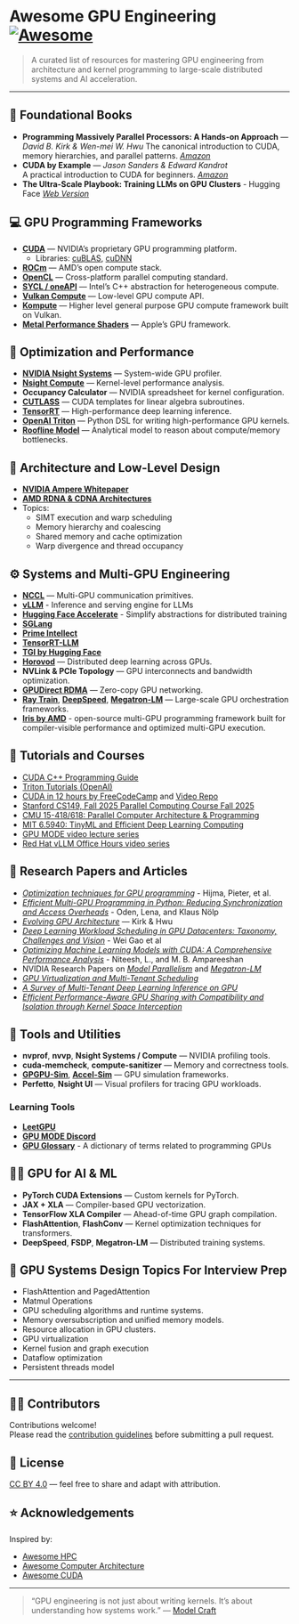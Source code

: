 # Awesome GPU Engineering [![Awesome](https://awesome.re/badge.svg)](https://awesome.re)

> A curated list of resources for mastering GPU engineering from architecture and kernel programming to large-scale distributed systems and AI acceleration.

---

## 📘 Foundational Books

- **Programming Massively Parallel Processors: A Hands-on Approach** — *David B. Kirk & Wen-mei W. Hwu* 
  The canonical introduction to CUDA, memory hierarchies, and parallel patterns. *[Amazon](https://www.amazon.com/Programming-Massively-Parallel-Processors-Hands/dp/0323912311)*
- **CUDA by Example** — *Jason Sanders & Edward Kandrot*  
  A practical introduction to CUDA for beginners. *[Amazon](https://www.amazon.com/CUDA-Example-Introduction-General-Purpose-Programming/dp/0131387685)*
- **The Ultra-Scale Playbook: Training LLMs on GPU Clusters** - Hugging Face *[Web Version](https://huggingface.co/spaces/nanotron/ultrascale-playbook?section=high-level_overview)*


## 💻 GPU Programming Frameworks

- **[CUDA](https://developer.nvidia.com/cuda-toolkit)** — NVIDIA’s proprietary GPU programming platform.  
  - Libraries: [cuBLAS](https://developer.nvidia.com/cublas), [cuDNN](https://developer.nvidia.com/cudnn)
- **[ROCm](https://github.com/RadeonOpenCompute/ROCm)** — AMD’s open compute stack.  
- **[OpenCL](https://www.khronos.org/opencl/)** — Cross-platform parallel computing standard.  
- **[SYCL / oneAPI](https://www.intel.com/content/www/us/en/developer/tools/oneapi/overview.html)** — Intel’s C++ abstraction for heterogeneous compute.  
- **[Vulkan Compute](https://www.khronos.org/vulkan/)** — Low-level GPU compute API.
- **[Kompute](github.com/komputeproject/kompute)** — Higher level general purpose GPU compute framework built on Vulkan.
- **[Metal Performance Shaders](https://developer.apple.com/metal/)** — Apple’s GPU framework.


## 🧩 Optimization and Performance

- **[NVIDIA Nsight Systems](https://developer.nvidia.com/nsight-systems)** — System-wide GPU profiler.  
- **[Nsight Compute](https://developer.nvidia.com/nsight-compute)** — Kernel-level performance analysis.  
- **Occupancy Calculator** — NVIDIA spreadsheet for kernel configuration.  
- **[CUTLASS](https://github.com/NVIDIA/cutlass)** — CUDA templates for linear algebra subroutines.  
- **[TensorRT](https://developer.nvidia.com/tensorrt)** — High-performance deep learning inference.  
- **[OpenAI Triton](https://triton-lang.org/)** — Python DSL for writing high-performance GPU kernels.  
- **[Roofline Model](https://jax-ml.github.io/scaling-book/)** — Analytical model to reason about compute/memory bottlenecks.


## 🧠 Architecture and Low-Level Design

- **[NVIDIA Ampere Whitepaper](https://developer.nvidia.com/ampere-architecture)**  
- **[AMD RDNA & CDNA Architectures](https://gpuopen.com/learn/)**  
- Topics:
  - SIMT execution and warp scheduling  
  - Memory hierarchy and coalescing  
  - Shared memory and cache optimization  
  - Warp divergence and thread occupancy  


## ⚙️ Systems and Multi-GPU Engineering

- **[NCCL](https://developer.nvidia.com/nccl)** — Multi-GPU communication primitives. 
- **[vLLM](https://github.com/vllm-project/vllm)** - Inference and serving engine for LLMs
- **[Hugging Face Accelerate](https://github.com/huggingface/accelerate)** - Simplify abstractions for distributed training
- **[SGLang](https://github.com/sgl-project/sglang)**
- **[Prime Intellect](https://github.com/PrimeIntellect-ai/prime-cli)**
- **[TensorRT-LLM](https://github.com/NVIDIA/TensorRT-LLM)**
- **[TGI by Hugging Face](https://huggingface.co/docs/text-generation-inference/en/index)**
- **[Horovod](https://github.com/horovod/horovod)** — Distributed deep learning across GPUs.  
- **NVLink & PCIe Topology** — GPU interconnects and bandwidth optimization.  
- **[GPUDirect RDMA](https://developer.nvidia.com/gpudirect)** — Zero-copy GPU networking.  
- **[Ray Train](https://docs.ray.io/en/latest/train/index.html)**, **[DeepSpeed](https://github.com/microsoft/DeepSpeed)**, **[Megatron-LM](https://github.com/NVIDIA/Megatron-LM)** — Large-scale GPU orchestration frameworks.
- **[Iris by AMD](https://github.com/ROCm/iris)** - open-source multi-GPU programming framework built for compiler-visible performance and optimized multi-GPU execution.


## 🧪 Tutorials and Courses

- [CUDA C++ Programming Guide](https://docs.nvidia.com/cuda/cuda-c-programming-guide/index.html)  
- [Triton Tutorials (OpenAI)](https://triton-lang.org/main/getting-started/tutorials/index.html)  
- [CUDA in 12 hours by FreeCodeCamp](https://www.youtube.com/watch?v=86FAWCzIe_4)  and [Video Repo](https://github.com/infatoshi/cuda-course)
- [Stanford CS149, Fall 2025 Parallel Computing Course Fall 2025](https://gfxcourses.stanford.edu/cs149/fall25/)  
- [CMU 15-418/618: Parallel Computer Architecture & Programming](https://www.cs.cmu.edu/~418/)
- [MIT 6.5940: TinyML and Efficient Deep Learning Computing](https://hanlab.mit.edu/courses/2024-fall-65940)
- [GPU MODE video lecture series](https://www.youtube.com/@GPUMODE/videos)
- [Red Hat vLLM Office Hours video series](https://www.youtube.com/playlist?list=PLbMP1JcGBmSHxp4-lubU5WYmJ9YgAQcf3)



## 📄 Research Papers and Articles

- *[Optimization techniques for GPU programming](https://dl.acm.org/doi/pdf/10.1145/3570638)* - Hijma, Pieter, et al.
- *[Efficient Multi-GPU Programming in Python: Reducing Synchronization and Access Overheads](https://ieeexplore.ieee.org/stamp/stamp.jsp?tp=&arnumber=11186485)* - Oden, Lena, and Klaus Nölp
- *[Evolving GPU Architecture](https://ieeexplore.ieee.org/stamp/stamp.jsp?arnumber=9623445&casa_token=Zknb-Go77Y4AAAAA:03tRVI5oLoyDZMx-UZZiWp9h7JRTc-UHNmiHykq2MZWBKNFBwjxEUpuddkX54Z246I6gjDUpdw&tag=1)* — Kirk & Hwu
- *[Deep Learning Workload Scheduling in GPU Datacenters: Taxonomy, Challenges and Vision](https://arxiv.org/abs/2205.11913)* - Wei Gao et al
- *[Optimizing Machine Learning Models with CUDA: A Comprehensive Performance Analysis](https://ieeexplore.ieee.org/stamp/stamp.jsp?tp=&arnumber=11064558)*  - Niteesh, L., and M. B. Ampareeshan
- NVIDIA Research Papers on *[Model Parallelism](https://dl.acm.org/doi/pdf/10.1145/3458817.3476209?casa_token=p3epEa_Z4xEAAAAA:fZgVzYD2uMH5NcafdBN9g7EgIbESqB7WsHjL0X6LU2zdm6EdgQkMyIFk0yZAfWGl1o3PeUSB4xhg)* and *[Megatron-LM](https://arxiv.org/pdf/1909.08053)*  
- *[GPU Virtualization and Multi-Tenant Scheduling](https://dl.acm.org/doi/pdf/10.1145/3068281?casa_token=bbU9Dvrt3vsAAAAA:jxP-NNGr8GEmjOng-EFlb1Rd6wVSQAXg65GTK1jDPlGIkGjNIirMWkDZcjnTw0xDZmLGZ489LwHX)*  
- *[A Survey of Multi-Tenant Deep Learning Inference on GPU](https://arxiv.org/abs/2203.09040)*
- *[Efficient Performance-Aware GPU Sharing with Compatibility and Isolation through Kernel Space Interception](https://www.youtube.com/watch?v=e54BVwcdJ4Y)*


## 🧰 Tools and Utilities

- **nvprof**, **nvvp**, **Nsight Systems / Compute** — NVIDIA profiling tools.  
- **cuda-memcheck**, **compute-sanitizer** — Memory and correctness tools.  
- **[GPGPU-Sim](https://github.com/gpgpu-sim/gpgpu-sim)**, **[Accel-Sim](https://accel-sim.github.io/)** — GPU simulation frameworks.  
- **Perfetto**, **Nsight UI** — Visual profilers for tracing GPU workloads.

### Learning Tools

- **[LeetGPU](https://leetgpu.com/)**
- **[GPU MODE Discord](https://discord.gg/FnjEVAhW)**
- **[GPU Glossary](https://modal.com/gpu-glossary)** - A dictionary of terms related to programming GPUs


## 🧑‍🔬 GPU for AI & ML

- **PyTorch CUDA Extensions** — Custom kernels for PyTorch.  
- **JAX + XLA** — Compiler-based GPU vectorization.  
- **TensorFlow XLA Compiler** — Ahead-of-time GPU graph compilation.  
- **FlashAttention**, **FlashConv** — Kernel optimization techniques for transformers.  
- **DeepSpeed**, **FSDP**, **Megatron-LM** — Distributed training systems.  

## 🧱 GPU Systems Design Topics For Interview Prep

- FlashAttention and PagedAttention
- Matmul Operations
- GPU scheduling algorithms and runtime systems.  
- Memory oversubscription and unified memory models.  
- Resource allocation in GPU clusters.  
- GPU virtualization  
- Kernel fusion and graph execution  
- Dataflow optimization  
- Persistent threads model  

---

## 🧑‍💻 Contributors

Contributions welcome!  
Please read the [contribution guidelines](CONTRIBUTING.md) before submitting a pull request.

## 🧾 License

[CC BY 4.0](https://creativecommons.org/licenses/by/4.0/) — feel free to share and adapt with attribution.

## ⭐ Acknowledgements

Inspired by:  
- [Awesome HPC](https://github.com/trevor-vincent/awesome-high-performance-computing)  
- [Awesome Computer Architecture](https://github.com/aalhour/awesome-computer-architecture)  
- [Awesome CUDA](https://github.com/coderonion/awesome-cuda-and-hpc)

---

> “GPU engineering is not just about writing kernels. It’s about understanding how systems work.”  — [Model Craft](https://modelcraft.substack.com/p/fundamentals-of-gpu-engineering)

